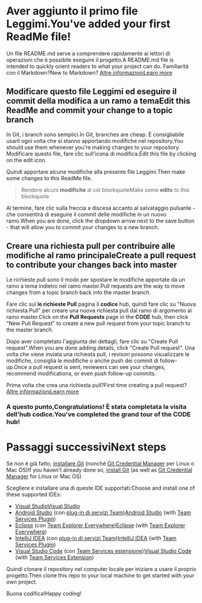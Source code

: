 # <a name="youve-added-your-first-readme-file"></a><span data-ttu-id="35c7d-101">Aver aggiunto il primo file Leggimi.</span><span class="sxs-lookup"><span data-stu-id="35c7d-101">You've added your first ReadMe file!</span></span>
<span data-ttu-id="35c7d-102">Un file README.md serve a comprendere rapidamente ai lettori di operazioni che è possibile eseguire il progetto.</span><span class="sxs-lookup"><span data-stu-id="35c7d-102">A README.md file is intended to quickly orient readers to what your project can do.</span></span>  <span data-ttu-id="35c7d-103">Familiarità con il Markdown?</span><span class="sxs-lookup"><span data-stu-id="35c7d-103">New to Markdown?</span></span> [<span data-ttu-id="35c7d-104">Altre informazioni</span><span class="sxs-lookup"><span data-stu-id="35c7d-104">Learn more</span></span>](https://go.microsoft.com/fwlink/p/?LinkId=524306&clcid=0x409)

## <a name="edit-this-readme-and-commit-your-change-to-a-topic-branch"></a><span data-ttu-id="35c7d-105">Modificare questo file Leggimi ed eseguire il commit della modifica a un ramo a tema</span><span class="sxs-lookup"><span data-stu-id="35c7d-105">Edit this ReadMe and commit your change to a topic branch</span></span>
<span data-ttu-id="35c7d-106">In Git, i branch sono semplici.</span><span class="sxs-lookup"><span data-stu-id="35c7d-106">In Git, branches are cheap.</span></span>  <span data-ttu-id="35c7d-107">È consigliabile usarli ogni volta che si stanno apportando modifiche nel repository.</span><span class="sxs-lookup"><span data-stu-id="35c7d-107">You should use them whenever you're making changes to your repository.</span></span>  <span data-ttu-id="35c7d-108">Modificare questo file, fare clic sull'icona di modifica.</span><span class="sxs-lookup"><span data-stu-id="35c7d-108">Edit this file by clicking on the edit icon.</span></span>

<span data-ttu-id="35c7d-109">Quindi apportare alcune modifiche alla presente file Leggimi.</span><span class="sxs-lookup"><span data-stu-id="35c7d-109">Then make some changes to this ReadMe file.</span></span>

> <span data-ttu-id="35c7d-110">Rendere alcuni **modifiche** al _ciò_ blockquote</span><span class="sxs-lookup"><span data-stu-id="35c7d-110">Make some **edits** to _this_ blockquote</span></span>

<span data-ttu-id="35c7d-111">Al termine, fare clic sulla freccia a discesa accanto al salvataggio pulsante - che consentirà di eseguire il commit delle modifiche in un nuovo ramo.</span><span class="sxs-lookup"><span data-stu-id="35c7d-111">When you are done, click the dropdown arrow next to the save button - that will allow you to commit your changes to a new branch.</span></span>

## <a name="create-a-pull-request-to-contribute-your-changes-back-into-master"></a><span data-ttu-id="35c7d-112">Creare una richiesta pull per contribuire alle modifiche al ramo principale</span><span class="sxs-lookup"><span data-stu-id="35c7d-112">Create a pull request to contribute your changes back into master</span></span>
<span data-ttu-id="35c7d-113">Le richieste pull sono il modo per spostare le modifiche apportate da un ramo a tema indietro nel ramo master.</span><span class="sxs-lookup"><span data-stu-id="35c7d-113">Pull requests are the way to move changes from a topic branch back into the master branch.</span></span>

<span data-ttu-id="35c7d-114">Fare clic sul **le richieste Pull** pagina il **codice** hub, quindi fare clic su "Nuova richiesta Pull" per creare una nuova richiesta pull dal ramo di argomento al ramo master.</span><span class="sxs-lookup"><span data-stu-id="35c7d-114">Click on the **Pull Requests** page in the **CODE** hub, then click "New Pull Request" to create a new pull request from your topic branch to the master branch.</span></span>

<span data-ttu-id="35c7d-115">Dopo aver completato l'aggiunta dei dettagli, fare clic su "Create Pull request".</span><span class="sxs-lookup"><span data-stu-id="35c7d-115">When you are done adding details, click "Create Pull request".</span></span> <span data-ttu-id="35c7d-116">Una volta che viene inviata una richiesta pull, i revisori possono visualizzare le modifiche, consiglia le modifiche o anche push dei commit di follow-up.</span><span class="sxs-lookup"><span data-stu-id="35c7d-116">Once a pull request is sent, reviewers can see your changes, recommend modifications, or even push follow-up commits.</span></span>

<span data-ttu-id="35c7d-117">Prima volta che crea una richiesta pull?</span><span class="sxs-lookup"><span data-stu-id="35c7d-117">First time creating a pull request?</span></span>  [<span data-ttu-id="35c7d-118">Altre informazioni</span><span class="sxs-lookup"><span data-stu-id="35c7d-118">Learn more</span></span>](https://go.microsoft.com/fwlink/?LinkId=533211&clcid=0x409)

### <a name="congratulations-youve-completed-the-grand-tour-of-the-code-hub"></a><span data-ttu-id="35c7d-119">A questo punto,</span><span class="sxs-lookup"><span data-stu-id="35c7d-119">Congratulations!</span></span> <span data-ttu-id="35c7d-120">È stata completata la visita dell'hub codice.</span><span class="sxs-lookup"><span data-stu-id="35c7d-120">You've completed the grand tour of the CODE hub!</span></span>

# <a name="next-steps"></a><span data-ttu-id="35c7d-121">Passaggi successivi</span><span class="sxs-lookup"><span data-stu-id="35c7d-121">Next steps</span></span>

<span data-ttu-id="35c7d-122">Se non è già fatto, [installare Git](https://git-scm.com/downloads) (nonché [Git Credential Manager](https://java.visualstudio.com/Downloads/gitcredentialmanager/Index) per Linux o Mac OS)</span><span class="sxs-lookup"><span data-stu-id="35c7d-122">If you haven't already done so, [install Git](https://git-scm.com/downloads) (as well as [Git Credential Manager](https://java.visualstudio.com/Downloads/gitcredentialmanager/Index) for Linux or Mac OS)</span></span>

<span data-ttu-id="35c7d-123">Scegliere e installare una di queste IDE supportati:</span><span class="sxs-lookup"><span data-stu-id="35c7d-123">Choose and install one of these supported IDEs:</span></span>
* [<span data-ttu-id="35c7d-124">Visual Studio</span><span class="sxs-lookup"><span data-stu-id="35c7d-124">Visual Studio</span></span>](https://go.microsoft.com/fwlink/?LinkId=309297&clcid=0x409&slcid=0x409)
* <span data-ttu-id="35c7d-125">[Android Studio](https://developer.android.com/studio) (con [plug-in di servizi Team](https://java.visualstudio.com/Downloads/intellijplugin/Index))</span><span class="sxs-lookup"><span data-stu-id="35c7d-125">[Android Studio](https://developer.android.com/studio) (with [Team Services Plugin](https://java.visualstudio.com/Downloads/intellijplugin/Index))</span></span>
* <span data-ttu-id="35c7d-126">[Eclipse](https://www.eclipse.org/downloads) (con [Team Explorer Everywhere](https://java.visualstudio.com/Downloads/eclipseplugin/Index))</span><span class="sxs-lookup"><span data-stu-id="35c7d-126">[Eclipse](https://www.eclipse.org/downloads) (with [Team Explorer Everywhere](https://java.visualstudio.com/Downloads/eclipseplugin/Index))</span></span>
* <span data-ttu-id="35c7d-127">[IntelliJ IDEA](https://www.jetbrains.com/idea/download) (con [plug-in di servizi Team](https://java.visualstudio.com/Downloads/intellijplugin/Index))</span><span class="sxs-lookup"><span data-stu-id="35c7d-127">[IntelliJ IDEA](https://www.jetbrains.com/idea/download) (with [Team Services Plugin](https://java.visualstudio.com/Downloads/intellijplugin/Index))</span></span>
* <span data-ttu-id="35c7d-128">[Visual Studio Code](https://code.visualstudio.com/Download) (con [Team Services estensione](https://java.visualstudio.com/Downloads/visualstudiocode/Index))</span><span class="sxs-lookup"><span data-stu-id="35c7d-128">[Visual Studio Code](https://code.visualstudio.com/Download) (with [Team Services Extension](https://java.visualstudio.com/Downloads/visualstudiocode/Index))</span></span>

<span data-ttu-id="35c7d-129">Quindi clonare il repository nel computer locale per iniziare a usare il proprio progetto.</span><span class="sxs-lookup"><span data-stu-id="35c7d-129">Then clone this repo to your local machine to get started with your own project.</span></span>
  
<span data-ttu-id="35c7d-130">Buona codifica!</span><span class="sxs-lookup"><span data-stu-id="35c7d-130">Happy coding!</span></span>